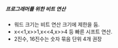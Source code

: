 ##### 프로그래머를 위한 비트 연산

- 워드 크기는 비트 연산 크기에 제한을 둠.
- x<<1,x>>1,x<<4,x>>4 등 빠른 시프트 연산.
- 2진수, 16진수는 숫자 묶음 단위 4개 권장
